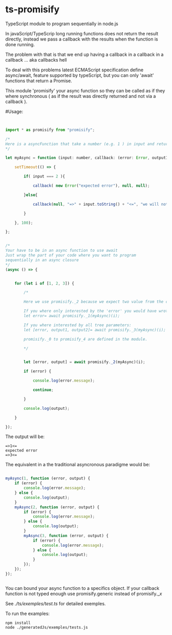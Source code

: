 # ts-promisify

TypeScript module to program sequentially in node.js 

In javaScript/TypeScrip long running functions does not return the result directly,
instead we pass a callback with the results when the function is done running.

The problem with that is that we end up having a callback in a callback in a callback ... aka callbacks hell

To deal with this problems latest ECMAScript specification define async/await, feature supported by typeScript,
but you can only 'await' functions that return a Promise.

This module 'promisify' your async function so they can be called
as if they where synchronous ( as if the result was directly returned and not via a callback ).

#Usage:


```javaScript


import * as promisify from "promisify";

/*
Here is a asyncFunction that take a number (e.g. 1 ) in input and return a string (e.g. "=>1<=") after 100ms
*/

let myAsync = function (input: number, callback: (error: Error, output1: string, output2: string) => void): void {

    setTimeout(() => {

        if( input === 2 ){

            callback( new Error("expected error"), null, null);

        }else{

            callback(null, "=>" + input.toString() + "<=", "we will note use this value");

        }

    }, 100);

};


/*
Your have to be in an async function to use await
Just wrap the part of your code where you want to program
sequentially in an async closure
*/
(async () => {


    for (let i of [1, 2, 3]) {

        /*

        Here we use promisify._2 because we expect two value from the callback.

        If you where only interested by the 'error' you would have wrote: 
        let error= await promisify._1(myAsync)(i);

        If you where interested by all tree parameters:
        let [error, output1, output2]= await promisify._3(myAsync)(i);

        promisify._0 to promisify_4 are defined in the module.

        */


        let [error, output] = await promisify._2(myAsync)(i);

        if (error) {

            console.log(error.message);

            continue;

        }

        console.log(output);

    }

});

```

The output will be: 

```shell
=>1<=
expected error
=>3<=
```



The equivalent in a the traditional asyncronous paradigme would be:

```javaScript

myAsync(1, function (error, output) {
    if (error) {
        console.log(error.message);
    } else {
        console.log(output);
    }
    myAsync(2, function (error, output) {
        if (error) {
            console.log(error.message);
        } else {
            console.log(output);
        }
        myAsync(3, function (error, output) {
            if (error) {
                console.log(error.message);
            } else {
                console.log(output);
            }
        });
    });
});



```

You can bound your async function to a specifics object.
If your callback function is not typed enough use promisify.generic
instead of promisify._*x*

See *./ts/exemples/test.ts* for detailed exemples.


To run the examples:

````shell
npm install 
node ./generatedJs/exemples/tests.js
````
